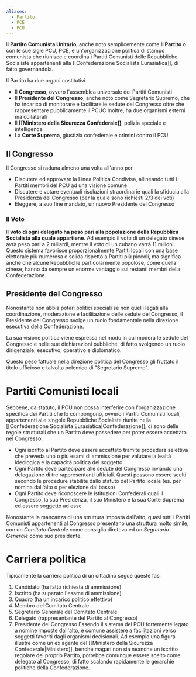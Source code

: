 ```yaml
---
aliases:
  - Partito
  - PCE
  - PCU
---
```

Il **Partito Comunista Unitario**, anche noto semplicemente come **Il Partito** o con le sue sigle PCU, PCE, è un'organizzazione politica di stampo comunista che riunisce e coordina i Partiti Comunisti delle Repubbliche Socialiste appartenenti alla [[Confederazione Socialista Eurasiatica]], di fatto governandola.

Il Partito ha due organi costitutivi
- Il **Congresso**, ovvero l'assemblea universale dei Partiti Comunisti
- Il **Presidente del Congresso**, anche noto come Segretario Supremo, che ha incarico di monitorare e facilitare le sedute del Congresso oltre che rappresentare pubblicamente il PCUC
Inoltre, ha due organismi esterni ma collaterali
- Il **[[Ministero della Sicurezza Confederale]]**, polizia speciale e intelligence
- La **Corte Suprema**, giustizia confederale e crimini contro il PCU

## Il Congresso
Il Congresso si raduna almeno una volta all'anno per
- Discutere ed approvare la Linea Politica Condivisa, allineando tutti i Partiti membri del PCU ad una visione comune
- Discutere e votare eventuali risoluzioni straordinarie quali la sfiducia alla Presidenza del Congresso (per la quale sono richiesti 2/3 dei voti)
- Eleggere, a suo fine mandato, un nuovo Presidente del Congresso

### Il Voto
Il **voto di ogni delegato ha peso pari alla popolazione della Repubblica Socialista alla quale appartiene**. Ad esempio il voto di un delegato cinese avrà peso pari a 2 miliardi, mentre il voto di un cubano varrà 11 milioni. Questo sistema favorisce proporzionalmente Partiti locali con una base elettorale più numerosa e solida rispetto a Partiti più piccoli, ma significa anche che alcune Repubbliche particolarmente popolose, come quella cinese, hanno da sempre un enorme vantaggio sui restanti membri della Confederazione.

## Presidente del Congresso
Nonostante non abbia poteri politici speciali se non quelli legati alla coordinazione, moderazione e facilitazione delle sedute del Congresso, il Presidente del Congresso svolge un ruolo fondamentale nella direzione esecutiva della Confederazione.

La sua visione politica viene espressa nel modo in cui modera le sedute del Congresso e nelle sue dichiarazioni pubbliche, di fatto svolgendo un ruolo dirigenziale, esecutivo, operativo e diplomatico.

Questo peso fattuale nella direzione politica del Congresso gli fruttato il titolo ufficioso e talvolta polemico di "Segretario Supremo".

# Partiti Comunisti locali
Sebbene, da statuto, il PCU non possa interferire con l'organizzazione specifica dei Partiti che lo compongono, ovvero i Partiti Comunisti locali, appartenenti alle singole Repubbliche Socialiste riunite nella [[Confederazione Socialista Eurasiatica|Confederazione]], ci sono delle regole strutturali che un Partito deve possedere per poter essere accettato nel Congresso.
- Ogni iscritto al Partito deve essere accettato tramite procedura selettiva che preveda uno o più esami di ammissione per valutare la lealtà ideologica e la capacità politica del soggetto
- Ogni Partito deve partecipare alle sedute del Congresso inviando una delegazione di tre rappresentanti ufficiali. Questi possono essere scelti secondo le procedure stabilite dallo statuto del Partito locale (es. per nomina dall'alto o per elezione dal basso)
- Ogni Partito deve riconoscere le istituzioni Confederali quali il Congresso, la sua Presidenza, il suo Ministero e la sua Corte Suprema ed essere soggetto ad esse

Nonostante la mancanza di una struttura imposta dall'alto, quasi tutti i Partiti Comunisti appartenenti al Congresso presentano una struttura molto simile, con un *Comitato Centrale* come consiglio direttivo ed un *Segretario Generale* come suo presidente.

# Carriera politica
Tipicamente la carriera politica di un cittadino segue queste fasi
1. Candidato (ha fatto richiesta di ammissione)
2. Iscritto (ha superato l'esame di ammissione)
3. Quadro (ha un incarico politico effettivo)
4. Membro del Comitato Centrale
5. Segretario Generale del Comitato Centrale
6. Delegato (rappresentante del Partito al Congresso)
7. Presidente del Congresso
Essendo il sistema del PCU fortemente legato a nomine imposte dall'alto, è comune assistere a facilitazioni verso soggetti favoriti dagli organismi decisionali. Ad esempio una figura illustre come un ex agente del [[Ministero della Sicurezza Confederale|Ministero]], benché magari non sia neanche un iscritto regolare del proprio Partito, potrebbe comunque essere scelto come delegato al Congresso, di fatto scalando rapidamente le gerarchie politiche della Confederazione.